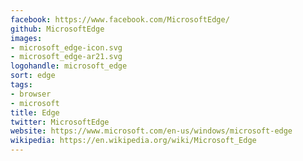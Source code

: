 ```yaml
---
facebook: https://www.facebook.com/MicrosoftEdge/
github: MicrosoftEdge
images:
- microsoft_edge-icon.svg
- microsoft_edge-ar21.svg
logohandle: microsoft_edge
sort: edge
tags:
- browser
- microsoft
title: Edge
twitter: MicrosoftEdge
website: https://www.microsoft.com/en-us/windows/microsoft-edge
wikipedia: https://en.wikipedia.org/wiki/Microsoft_Edge
---
```


